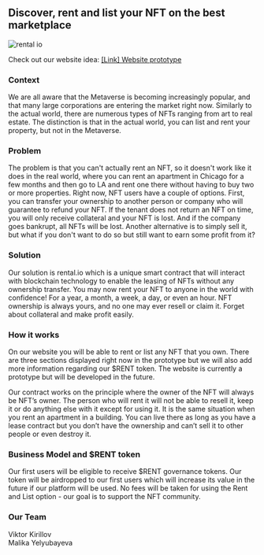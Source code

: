 ## Discover, rent and list your NFT on the best marketplace

![rental io](https://user-images.githubusercontent.com/28753370/163514300-4bc680f0-3864-4b10-b5d1-acbd31972ddd.png)

Check out our website idea: <a href="https://www.figma.com/proto/yX7ZJVFSJdWdcEjYBvZxGW/Rental.io?node-id=39%3A941&scaling=scale-down&page-id=0%3A1&starting-point-node-id=117%3A171" target="_blank">[Link] Website prototype</a>

### Context
We are all aware that the Metaverse is becoming increasingly popular, and that many large corporations are entering the market right now. Similarly to the actual world, there are numerous types of NFTs ranging from art to real estate. The distinction is that in the actual world, you can list and rent your property, but not in the Metaverse.

### Problem
The problem is that you can't actually rent an NFT, so it doesn't work like it does in the real world, where you can rent an apartment in Chicago for a few months and then go to LA and rent one there without having to buy two or more properties. Right now, NFT users have a couple of options. First, you can transfer your ownership to another person or company who will guarantee to refund your NFT. If the tenant does not return an NFT on time, you will only receive collateral and your NFT is lost. And if the company goes bankrupt, all NFTs will be lost. Another alternative is to simply sell it, but what if you don't want to do so but still want to earn some profit from it?

### Solution
Our solution is rental.io which is a unique smart contract that will interact with blockchain technology to enable the leasing of NFTs without any ownership transfer. You may now rent your NFT to anyone in the world with confidence! For a year, a month, a week, a day, or even an hour. NFT ownership is always yours, and no one may ever resell or claim it. Forget about collateral and make profit easily.

### How it works
On our website you will be able to rent or list any NFT that you own. There are three sections displayed right now in the prototype but we will also add more information regarding our $RENT token. The website is currently a prototype but will be developed in the future.

Our contract works on the principle where the owner of the NFT will always be NFT’s owner. The person who will rent it will not be able to resell it, keep it or do anything else with it except for using it. It is the same situation when you rent an apartment in a building. You can live there as long as you have a lease contract but you don’t have the ownership and can’t sell it to other people or even destroy it.

### Business Model and $RENT token
Our first users will be eligible to receive $RENT governance tokens. Our token will be airdropped to our first users which will increase its value in the future if our platform will be used. No fees will be taken for using the Rent and List option - our goal is to support the NFT community.

### Our Team
Viktor Kirillov \
Malika Yelyubayeva
